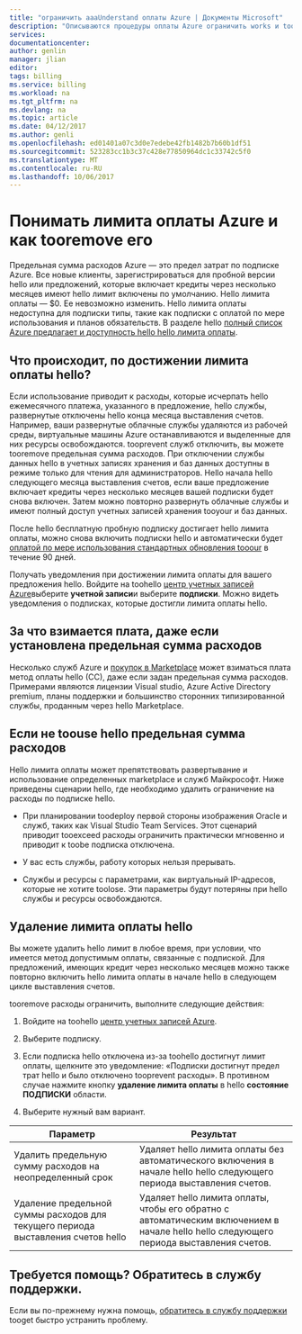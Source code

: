 ```yaml
---
title: "ограничить aaaUnderstand оплаты Azure | Документы Microsoft"
description: "Описываются процедуры оплаты Azure ограничить works и tooremove его"
services: 
documentationcenter: 
author: genlin
manager: jlian
editor: 
tags: billing
ms.service: billing
ms.workload: na
ms.tgt_pltfrm: na
ms.devlang: na
ms.topic: article
ms.date: 04/12/2017
ms.author: genli
ms.openlocfilehash: ed01401a07c3d0e7edebe42fb1482b7b60b1df51
ms.sourcegitcommit: 523283cc1b3c37c428e77850964dc1c33742c5f0
ms.translationtype: MT
ms.contentlocale: ru-RU
ms.lasthandoff: 10/06/2017
---
```

# <a name="understand-azure-spending-limit-and-how-tooremove-it"></a>Понимать лимита оплаты Azure и как tooremove его

Предельная сумма расходов Azure — это предел затрат по подписке Azure. Все новые клиенты, зарегистрироваться для пробной версии hello или предложений, которые включает кредиты через несколько месяцев имеют hello лимит включены по умолчанию. Hello лимита оплаты — $0. Ее невозможно изменить. Hello лимита оплаты недоступна для подписки типы, такие как подписки с оплатой по мере использования и планов обязательств. В разделе hello [полный список Azure предлагает и доступность hello hello лимита оплаты](https://azure.microsoft.com/support/legal/offer-details/).

## <a name="what-happens-when-i-reach-hello-spending-limit"></a>Что происходит, по достижении лимита оплаты hello?

Если использование приводит к расходы, которые исчерпать hello ежемесячного платежа, указанного в предложение, hello службы, развернутые отключены hello конца месяца выставления счетов. Например, ваши развернутые облачные службы удаляются из рабочей среды, виртуальные машины Azure останавливаются и выделенные для них ресурсы освобождаются. tooprevent служб отключить, вы можете tooremove предельная сумма расходов. При отключении службы данных hello в учетных записях хранения и баз данных доступны в режиме только для чтения для администраторов. Hello начала hello следующего месяца выставления счетов, если ваше предложение включает кредиты через несколько месяцев вашей подписки будет снова включен. Затем можно повторно развернуть облачные службы и имеют полный доступ учетных записей хранения tooyour и баз данных.

После hello бесплатную пробную подписку достигает hello лимита оплаты, можно снова включить подписки hello и автоматически будет [оплатой по мере использования стандартных обновления tooour](billing-upgrade-azure-subscription.md) в течение 90 дней.

Получать уведомления при достижении лимита оплаты для вашего предложения hello. Войдите на toohello [центр учетных записей Azure](https://account.windowsazure.com)выберите **учетной записи**и выберите **подписки**. Можно видеть уведомления о подписках, которые достигли лимита оплаты hello.

## <a name="things-you-are-charged-for-even-if-you-have-a-spending-limit-enabled"></a>За что взимается плата, даже если установлена предельная сумма расходов

Несколько служб Azure и [покупок в Marketplace](https://azure.microsoft.com/marketplace/) может взиматься плата метод оплаты hello (CC), даже если задан предельная сумма расходов. Примерами являются лицензии Visual studio, Azure Active Directory premium, планы поддержки и большинство сторонних типизированной службы, проданным через hello Marketplace.


## <a name="when-not-toouse-hello-spending-limit"></a>Если не toouse hello предельная сумма расходов

Hello лимита оплаты может препятствовать развертывание и использование определенных marketplace и служб Майкрософт. Ниже приведены сценарии hello, где необходимо удалить ограничение на расходы по подписке hello.

- При планировании toodeploy первой стороны изображения Oracle и служб, таких как Visual Studio Team Services. Этот сценарий приводит tooexceed расходы ограничить практически мгновенно и приводит к toobe подписка отключена.

- У вас есть службы, работу которых нельзя прерывать.

- Службы и ресурсы с параметрами, как виртуальный IP-адресов, которые не хотите toolose. Эти параметры будут потеряны при hello службы и ресурсы освобождаются.


## <a name="remove-hello-spending-limit"></a>Удаление лимита оплаты hello

Вы можете удалить hello лимит в любое время, при условии, что имеется метод допустимым оплаты, связанные с подпиской. Для предложений, имеющих кредит через несколько месяцев можно также повторно включить hello лимита оплаты в начале hello в следующем цикле выставления счетов.

tooremove расходы ограничить, выполните следующие действия:

1. Войдите на toohello [центр учетных записей Azure](https://account.windowsazure.com).

2. Выберите подписку.

3. Если подписка hello отключена из-за toohello достигнут лимит оплаты, щелкните это уведомление: «Подписки достигнут предел трат hello и было отключено tooprevent расходы». В противном случае нажмите кнопку **удаление лимита оплаты** в hello **состояние ПОДПИСКИ** области.

4. Выберите нужный вам вариант.

|Параметр|Результат|
|-------|-----|
|Удалить предельную сумму расходов на неопределенный срок|Удаляет hello лимита оплаты без автоматического включения в начале hello hello следующего периода выставления счетов.|
|Удаление предельной суммы расходов для текущего периода выставления счетов hello|Удаляет hello лимита оплаты, чтобы его обратно с автоматическим включением в начале hello hello следующего периода выставления счетов.|

## <a name="need-help-contact-support"></a>Требуется помощь? Обратитесь в службу поддержки.
Если вы по-прежнему нужна помощь, [обратитесь в службу поддержки](https://portal.azure.com/?#blade/Microsoft_Azure_Support/HelpAndSupportBlade) tooget быстро устранить проблему.
